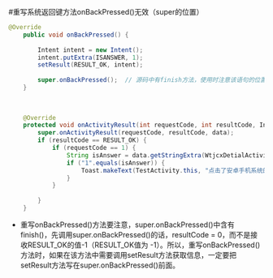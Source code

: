 #重写系统返回键方法onBackPressed()无效（super的位置）

```java
@Override
    public void onBackPressed() {
 
        Intent intent = new Intent();
        intent.putExtra(ISANSWER, 1);
        setResult(RESULT_OK, intent);
 
        super.onBackPressed();  // 源码中有finish方法，使用时注意该语句的位置
    }
 
 
 
    @Override
    protected void onActivityResult(int requestCode, int resultCode, Intent data) {
        super.onActivityResult(requestCode, resultCode, data);
        if (resultCode == RESULT_OK) {
            if (requestCode == 1) {
                String isAnswer = data.getStringExtra(WtjcxDetialActivity.ISANSWER);
                if ("1".equals(isAnswer)) {
                    Toast.makeText(TestActivity.this, "点击了安卓手机系统的返回键", Toast.LENGTH_SHORT).show();
                }
            }
 
        }
    }

```


- 重写onBackPressed()方法要注意，super.onBackPressed()中含有finish()，先调用super.onBackPressed()的话，resultCode = 0，而不是接收RESULT_OK的值-1（RESULT_OK值为 -1）。所以，重写onBackPressed()方法时，如果在该方法中需要调用setResult方法获取信息，一定要把setResult方法写在super.onBackPressed()前面。
